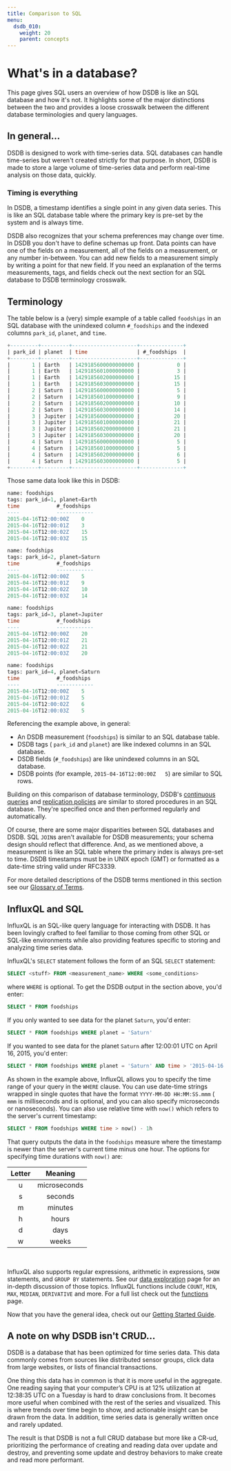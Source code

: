 ```yaml
---
title: Comparison to SQL
menu:
  dsdb_010:
    weight: 20
    parent: concepts
---
```


# What's in a database?

This page gives SQL users an overview of how DSDB is like an SQL database and how it's not.
It highlights some of the major distinctions between the two and provides a loose crosswalk between the different database terminologies and query languages.

## In general...

DSDB is designed to work with time-series data.
SQL databases can handle time-series but weren't created strictly for that purpose.
In short, DSDB is made to store a large volume of time-series data and perform real-time analysis on those data, quickly.

### Timing is everything

In DSDB, a timestamp identifies a single point in any given data series.
This is like an SQL database table where the primary key is pre-set by the system and is always time.

DSDB also recognizes that your schema preferences may change over time.
In DSDB you don't have to define schemas up front.
Data points can have one of the fields on a measurement, all of the fields on a measurement, or any number in-between.
You can add new fields to a measurement simply by writing a point for that new field.
If you need an explanation of the terms measurements, tags, and fields check out the next section for an SQL database to DSDB terminology crosswalk.

## Terminology

The table below is a (very) simple example of a table  called `foodships` in an SQL database
with the unindexed column `#_foodships` and the indexed columns `park_id`, `planet`, and `time`.

``` sql
+---------+---------+---------------------+--------------+
| park_id | planet  | time                | #_foodships  |
+---------+---------+---------------------+--------------+
|       1 | Earth   | 1429185600000000000 |            0 |
|       1 | Earth   | 1429185601000000000 |            3 |
|       1 | Earth   | 1429185602000000000 |           15 |
|       1 | Earth   | 1429185603000000000 |           15 |
|       2 | Saturn  | 1429185600000000000 |            5 |
|       2 | Saturn  | 1429185601000000000 |            9 |
|       2 | Saturn  | 1429185602000000000 |           10 |
|       2 | Saturn  | 1429185603000000000 |           14 |
|       3 | Jupiter | 1429185600000000000 |           20 |
|       3 | Jupiter | 1429185601000000000 |           21 |
|       3 | Jupiter | 1429185602000000000 |           21 |
|       3 | Jupiter | 1429185603000000000 |           20 |
|       4 | Saturn  | 1429185600000000000 |            5 |
|       4 | Saturn  | 1429185601000000000 |            5 |
|       4 | Saturn  | 1429185602000000000 |            6 |
|       4 | Saturn  | 1429185603000000000 |            5 |
+---------+---------+---------------------+--------------+
```

Those same data look like this in DSDB:

```sql
name: foodships
tags: park_id=1, planet=Earth
time			#_foodships
----			------------
2015-04-16T12:00:00Z	0
2015-04-16T12:00:01Z	3
2015-04-16T12:00:02Z	15
2015-04-16T12:00:03Z	15

name: foodships
tags: park_id=2, planet=Saturn
time			#_foodships
----			------------
2015-04-16T12:00:00Z	5
2015-04-16T12:00:01Z	9
2015-04-16T12:00:02Z	10
2015-04-16T12:00:03Z	14

name: foodships
tags: park_id=3, planet=Jupiter
time			#_foodships
----			------------
2015-04-16T12:00:00Z	20
2015-04-16T12:00:01Z	21
2015-04-16T12:00:02Z	21
2015-04-16T12:00:03Z	20

name: foodships
tags: park_id=4, planet=Saturn
time			#_foodships
----			------------
2015-04-16T12:00:00Z	5
2015-04-16T12:00:01Z	5
2015-04-16T12:00:02Z	6
2015-04-16T12:00:03Z	5
```

Referencing the example above, in general:

* An DSDB measurement (`foodships`) is similar to an SQL database table.
* DSDB tags ( `park_id` and `planet`) are like indexed columns in an SQL database.
* DSDB fields (`#_foodships`) are like unindexed columns in an SQL database.
* DSDB points (for example, `2015-04-16T12:00:00Z	5`) are similar to SQL rows.

Building on this comparison of database terminology,
DSDB's [continuous queries](/dsdb/v1.0/query_language/continuous_queries/)
and [replication policies](/dsdb/v1.0/administration/administration/) are
similar to stored procedures in an SQL database.
They're specified once and then performed regularly and automatically.

Of course, there are some major disparities between SQL databases and DSDB.
SQL `JOIN`s aren't available for DSDB measurements; your schema design should reflect that difference.
And, as we mentioned above, a measurement is like an SQL table where the primary index is always pre-set to time.
DSDB timestamps must be in UNIX epoch (GMT) or formatted as a date-time string valid under RFC3339.

For more detailed descriptions of the DSDB terms mentioned in this section see our [Glossary of Terms](/dsdb/v1.0/concepts/glossary/).

## InfluxQL and SQL

InfluxQL is an SQL-like query language for interacting with DSDB.
It has been lovingly crafted to feel familiar to those coming from other
SQL or SQL-like environments while also providing features specific
to storing and analyzing time series data.

InfluxQL's `SELECT` statement follows the form of an SQL `SELECT` statement:

```sql
SELECT <stuff> FROM <measurement_name> WHERE <some_conditions>
```
where `WHERE` is optional.
To get the DSDB output in the section above, you'd enter:

```sql
SELECT * FROM foodships
```

If you only wanted to see data for the planet `Saturn`, you'd enter:

```sql
SELECT * FROM foodships WHERE planet = 'Saturn'
```

If you wanted to see data for the planet `Saturn` after 12:00:01 UTC on April 16, 2015, you'd enter:

```sql
SELECT * FROM foodships WHERE planet = 'Saturn' AND time > '2015-04-16 12:00:01'
```

As shown in the example above, InfluxQL allows you to specify the time range of your query in the `WHERE` clause.
You can use date-time strings wrapped in single quotes that have the
format `YYYY-MM-DD HH:MM:SS.mmm`
( `mmm` is milliseconds and is optional, and you can also specify microseconds or nanoseconds).
You can also use relative time with `now()` which refers to the server's current timestamp:

```sql
SELECT * FROM foodships WHERE time > now() - 1h
```

That query outputs the data in the `foodships` measure where the timestamp is newer than the server's current time minus one hour.
The options for specifying time durations with `now()` are:

|Letter|Meaning|
|:---:|:---:|
|u|microseconds|
|s | seconds   		|
| m        | minutes   		|
| h        | hours   		|
| d        | days   		|
| w        | weeks   		|

<br/>

InfluxQL also supports regular expressions, arithmetic in expressions, `SHOW` statements, and `GROUP BY` statements.
See our [data exploration](/dsdb/v1.0/query_language/data_exploration/) page for an in-depth discussion of those topics.
InfluxQL functions include `COUNT`, `MIN`, `MAX`, `MEDIAN`, `DERIVATIVE` and more.
For a full list check out the [functions](/dsdb/v1.0/query_language/functions/) page.

Now that you have the general idea, check out our [Getting Started Guide](/dsdb/v1.0/introduction/getting_started/).

## A note on why DSDB isn't CRUD...

DSDB is a database that has been optimized for time series data.
This data commonly comes from sources like distributed sensor groups, click data from large websites, or lists of financial transactions.

One thing this data has in common is that it is more useful in the aggregate.
One reading saying that your computer’s CPU is at 12% utilization at 12:38:35 UTC on a Tuesday is hard to draw conclusions from.
It becomes more useful when combined with the rest of the series and visualized.
This is where trends over time begin to show, and actionable insight can be drawn from the data.
In addition, time series data is generally written once and rarely updated.

The result is that DSDB is not a full CRUD database but more like a CR-ud,
prioritizing the performance of creating and reading data over update and destroy,
and preventing some update and destroy behaviors to make create and read more performant.
